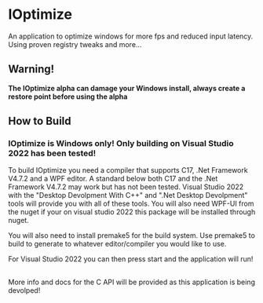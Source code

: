 # IOptimize
An application to optimize windows for more fps and reduced input latency. Using proven registry tweaks and more...

## Warning!

**The IOptimize alpha can damage your Windows install, always create a restore point before using the alpha**

## How to Build 

### **IOptimize is Windows only! Only building on Visual Studio 2022 has been tested!**

To build IOptimize you need a compiler that supports C17, .Net Framework V4.7.2 and a WPF editor. A standard below both C17 and the .Net Framework V4.7.2 may work but has not been tested. Visual Studio 2022 with the "Desktop Devolpment With C++" and ".Net Desktop Devolpment" tools will provide you with all of these tools. You will also need WPF-UI from the nuget if your on visual studio 2022 this package will be installed through nuget.

You will also need to install premake5 for the build system. Use premake5 to build to generate to whatever editor/compiler you would like to use. 

For Visual Studio 2022 you can then press start and the application will run!

##

More info and docs for the C API will be provided as this application is being devolped!
